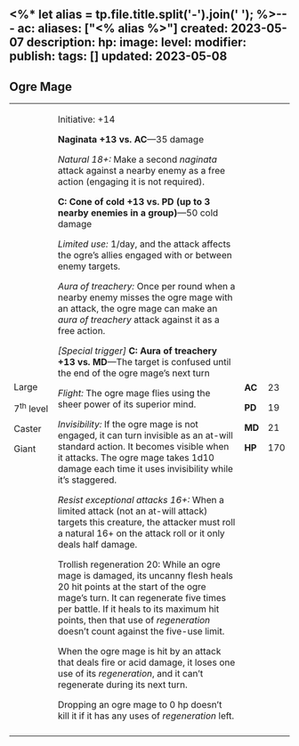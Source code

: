 <%* let alias = tp.file.title.split('-').join(' '); %>---
ac: 
aliases: ["<% alias %>"]
created: 2023-05-07
description: 
hp: 
image: 
level: 
modifier: 
publish: 
tags: []
updated: 2023-05-08
---

## Ogre Mage

<table>
<colgroup>
<col style="width: 16%" />
<col style="width: 71%" />
<col style="width: 5%" />
<col style="width: 6%" />
</colgroup>
<tbody>
<tr class="odd">
<td><p>Large</p>
<p>7<sup>th</sup> level</p>
<p>Caster</p>
<p>Giant</p></td>
<td><p>Initiative: +14</p>
<p><strong>Naginata +13 vs. AC</strong>—35 damage</p>
<p><em>Natural 18+:</em> Make a second <em>naginata</em> attack against
a nearby enemy as a free action (engaging it is not required).</p>
<p><strong>C: Cone of cold +13 vs. PD (up to 3 nearby enemies in a
group)</strong>—50 cold damage</p>
<p><em>Limited use:</em> 1/day, and the attack affects the ogre’s allies
engaged with or between enemy targets.</p>
<p><em>Aura of treachery:</em> Once per round when a nearby enemy misses
the ogre mage with an attack, the ogre mage can make an <em>aura of
treachery</em> attack against it as a free action.</p>
<p><em>[Special trigger]</em> <strong>C: Aura of treachery +13 vs.
MD</strong>—The target is confused until the end of the ogre mage’s next
turn</p>
<p><em>Flight:</em> The ogre mage flies using the sheer power of its
superior mind.</p>
<p><em>Invisibility:</em> If the ogre mage is not engaged, it can turn
invisible as an at-will standard action. It becomes visible when it
attacks. The ogre mage takes 1d10 damage each time it uses invisibility
while it’s staggered.</p>
<p><em>Resist exceptional attacks 16+:</em> When a limited attack (not
an at-will attack) targets this creature, the attacker must roll a
natural 16+ on the attack roll or it only deals half damage.</p>
<p>Trollish regeneration 20: While an ogre mage is damaged, its uncanny
flesh heals 20 hit points at the start of the ogre mage’s turn. It can
regenerate five times per battle. If it heals to its maximum hit points,
then that use of <em>regeneration</em> doesn’t count against the
five-use limit.</p>
<p>When the ogre mage is hit by an attack that deals fire or acid
damage, it loses one use of its <em>regeneration</em>, and it can’t
regenerate during its next turn.</p>
<p>Dropping an ogre mage to 0 hp doesn’t kill it if it has any uses of
<em>regeneration</em> left.</p></td>
<td><p><strong>AC</strong></p>
<p><strong>PD</strong></p>
<p><strong>MD</strong></p>
<p><strong>HP</strong></p></td>
<td><p>23</p>
<p>19</p>
<p>21</p>
<p>170</p></td>
</tr>
<tr class="even">
<td></td>
<td></td>
<td></td>
<td></td>
</tr>
</tbody>
</table>
